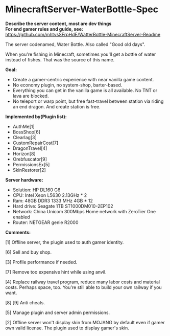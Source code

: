 # MinecraftServer-WaterBottle-Spec
**Describe the server content, most are dev things**  
**For end gamer rules and guide, see:**  
https://github.com/mhtvsSFrpHdE/WatterBottle-MinecraftServer-Readme

The server codenamed, Water Bottle. Also called "Good old days".

When you're fishing in Minecraft, sometimes you'll get a bottle of water instead of fishes. That was the source of this name.

**Goal:**
- Create a gamer-centric experience with near vanilla game content.
- No economy plugin, no system-shop, barter-based.
- Everything you can get in the vanilla game is all available. No TNT or lava are blocked.
- No teleport or warp point, but free fast-travel between station via riding an end dragon. And create station is free.

**Implemented by(Plugin list):**
- AuthMe[1]
- BossShop[6]
- Clearlag[3]
- CustomRepairCost[7]
- DragonTravel[4]
- Horizon[8]
- Orebfuscator[9]
- PermissionsEx[5]
- SkinRestorer[2]

**Server hardware:**
- Solution: HP DL160 G6
- CPU: Intel Xeon L5630 2.13GHz * 2
- Ram: 48GB DDR3 1333 MHz 4GB * 12
- Hard drive: Seagate 1TB ST1000DM010-2EP102
- Network: China Unicom 300Mbps Home network with ZeroTier One enabled
- Router: NETGEAR genie R2000

**Comments:**

[1] Offline server, the plugin used to auth gamer identity.

[6] Sell and buy shop.

[3] Profile performance if needed.

[7] Remove too expensive hint while using anvil.

[4] Replace railway travel program, reduce many labor costs and material costs. Perhaps space, too. You're still able to build your own railway if you want.

[8] [9] Anti cheats.

[5] Manage plugin and server admin permissions.

[2] Offline server won't display skin from MOJANG by default even if gamer own valid license. The plugin used to display gamer's skin.
